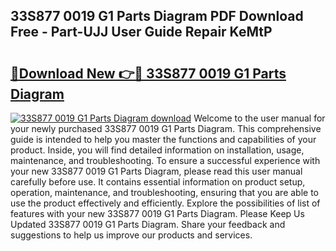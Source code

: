 ## 33S877 0019 G1 Parts Diagram PDF Download Free - Part-UJJ User Guide Repair KeMtP

# <h2><a href="http://dfncbcl.blite.top/?on=33S877+0019+G1+Parts+Diagram">🔗Download New 👉🔴 33S877 0019 G1 Parts Diagram</a></h2>

[![33S877 0019 G1 Parts Diagram download](https://i.imgur.com/lujVjoI.png)](http://dfncbcl.blite.top/?on=33S877+0019+G1+Parts+Diagram)
Welcome to the user manual for your newly purchased 33S877 0019 G1 Parts Diagram. This comprehensive guide is intended to help you master the functions and capabilities of your product. Inside, you will find detailed information on installation, usage, maintenance, and troubleshooting. To ensure a successful experience with your new 33S877 0019 G1 Parts Diagram, please read this user manual carefully before use. It contains essential information on product setup, operation, maintenance, and troubleshooting, ensuring that you are able to use the product effectively and efficiently. Explore the possibilities of list of features with your new 33S877 0019 G1 Parts Diagram. Please Keep Us Updated 33S877 0019 G1 Parts Diagram. Share your feedback and suggestions to help us improve our products and services.
